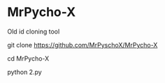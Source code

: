 # MrPycho-X
Old id cloning tool




 git clone https://github.com/MrPyschoX/MrPycho-X


cd MrPycho-X 


python 2.py
